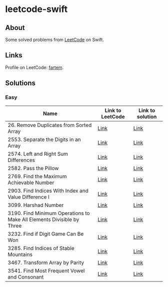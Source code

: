 # leetcode-swift

## About

Some solved problems from [LeetCode](https://leetcode.com) on Swift.

## Links

Profile on LeetCode: [fartem](https://leetcode.com/fartem/).

## Solutions

### Easy

| Name                                                                  | Link to LeetCode                                                                                       | Link to solution                                                                                       |
| --------------------------------------------------------------------- | ------------------------------------------------------------------------------------------------------ | ------------------------------------------------------------------------------------------------------ |
| 26. Remove Duplicates from Sorted Array                               | [Link](https://leetcode.com/problems/remove-duplicates-from-sorted-array/)                             | [Link](./Sources/leetcode-swift/Easy/26RemoveDuplicatesFromSortedArray.swift)                          |
| 2553. Separate the Digits in an Array                                 | [Link](https://leetcode.com/problems/separate-the-digits-in-an-array/)                                 | [Link](./Sources/leetcode-swift/Easy/2553SeparateTheDigitsInAnArray.swift)                             |
| 2574. Left and Right Sum Differences                                  | [Link](https://leetcode.com/problems/left-and-right-sum-differences/)                                  | [Link](./Sources/leetcode-swift/Easy/2574LeftAndRightSumDifferences.swift)                             |
| 2582. Pass the Pillow                                                 | [Link](https://leetcode.com/problems/pass-the-pillow/)                                                 | [Link](./Sources/leetcode-swift/Easy/2582PassThePillow.swift)                                          |
| 2769. Find the Maximum Achievable Number                              | [Link](https://leetcode.com/problems/find-the-maximum-achievable-number/)                              | [Link](./Sources/leetcode-swift/Easy/2769FindTheMaximumAchievableNumber.swift)                         |
| 2903. Find Indices With Index and Value Difference I                  | [Link](https://leetcode.com/problems/find-indices-with-index-and-value-difference-i/)                  | [Link](./Sources/leetcode-swift/Easy/2903FindIndicesWithIndexAndValueDifferenceI.swift)                |
| 3099. Harshad Number                                                  | [Link](https://leetcode.com/problems/harshad-number/)                                                  | [Link](./Sources/leetcode-swift/Easy/3099HarshadNumber.swift)                                          |
| 3190. Find Minimum Operations to Make All Elements Divisible by Three | [Link](https://leetcode.com/problems/find-minimum-operations-to-make-all-elements-divisible-by-three/) | [Link](./Sources/leetcode-swift/Easy/3190FindMinimumOperationsToMakeAllElementsDivisibleByThree.swift) |
| 3232. Find if Digit Game Can Be Won                                   | [Link](https://leetcode.com/problems/find-if-digit-game-can-be-won/)                                   | [Link](./Sources/leetcode-swift/Easy/3232FindIfDigitGameCanBeWon.swift)                                |
| 3285. Find Indices of Stable Mountains                                | [Link](https://leetcode.com/problems/find-indices-of-stable-mountains/)                                | [Link](./Sources/leetcode-swift/Easy/3285FindIndicesOfStableMountains.swift)                           |
| 3467. Transform Array by Parity                                       | [Link](https://leetcode.com/problems/transform-array-by-parity/)                                       | [Link](./Sources/leetcode-swift/Easy/3467TransformArrayByParity.swift)                                 |
| 3541. Find Most Frequent Vowel and Consonant                          | [Link](https://leetcode.com/problems/find-most-frequent-vowel-and-consonant/)                          | [Link](./Sources/leetcode-swift/Easy/3541FindMostFrequentVowelAndConsonant.swift)                      |
